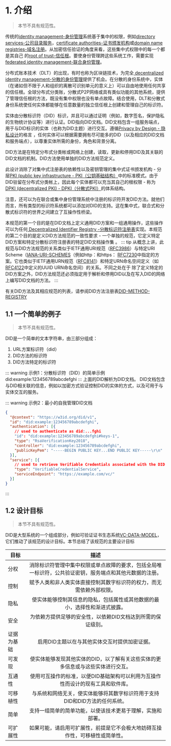 # 1. 介绍
>本节不具有规范性。

传统的[identity management-身份管理](https://en.wikipedia.org/wiki/Identity_management)系统基于集中的权限，例如[directory services-公司目录服务](https://en.wikipedia.org/wiki/Directory_service)，[certificate authorities-证书颁发机构](https://en.wikipedia.org/wiki/Certificate_authority)或[domain name registries-域名注册](https://en.wikipedia.org/wiki/Domain_name_registry)。从加密信任验证的角度来看，这些集中式权限中的每一个都是其自己 的[root of trust-信任根](https://en.wikipedia.org/wiki/Trust_anchor)。要使身份管理跨这些系统工作，需要实现[federated identity management-联合身份管理](https://en.wikipedia.org/wiki/Federated_identity)。

分布式账本技术（DLT）的出现，有时也称为区块链技术，为完全[ decentralized identity management-分散的身份管理](https://w3c-ccg.github.io/did-spec/#dfn-decentralized-identity-management)提供了机会。在分散的身份系统中，实体（在诸如但不限于人和组织的离散可识别单元的意义上）可以自由地使用任何共享的信任根。全球分布式分类账，分散式P2P网络或具有类似功能的其他系统，提供了管理信任根的方法，既没有集中权限也没有单点故障。结合使用，DLT和分散式身份系统使任何实体都能够在任意数量的独立信任根上创建和管理自己的标识符。

实体由分散标识符（DID）标识，并且可以通过证明（例如，数字签名，保护隐私的生物统计协议等）进行认证。DID指向DID文档。DID文档包含一组服务端点，用于与DID标识的实体（也称为DID主题）进行交互。遵循[Privacy by Design - 隐私设计](https://en.wikipedia.org/wiki/Privacy_by_design)的格言 ，任何实体可以根据需要拥有尽可能多的DID（以及相应的DID文档和服务端点），以尊重实体所需的身份，角色和背景分离。

DID方法是在特定分布式分类帐或网络上创建，读取，更新和停用DID及其关联的DID文档的机制。DID方法使用单独的DID方法规范定义。

此设计消除了对集中式注册表的依赖性以及密钥管理的集中式证书颁发机构 - 分层[PKI (public key infrastructure - PKI（公钥基础结构）](https://en.wikipedia.org/wiki/Public_key_infrastructure)中的标准模式。由于DID驻留在分布式分类帐上，因此每个实体都可以充当其自己的根权限 - 称为 [DPKI (decentralized PKI) - DPKI（分散式PKI）](https://github.com/WebOfTrustInfo/rebooting-the-web-of-trust/blob/master/final-documents/dpki.pdf)的体系结构。

注意，还可以为在联合或集中身份管理系统中注册的标识符开发DID方法。就他们而言，所有类型的标识符系统都可以添加对DID的支持。这在集中式，联合式和分散式标识符的世界之间建立了互操作性桥梁。

本规范的第一个目的是在DID文档上定义通用DID方案和一组通用操作，这些操作可以为任何[ Decentralized Identifier Registry -分散标识符注册表](https://w3c-ccg.github.io/did-spec/#dfn-dir)实现。本规范的第二个目的是定义DID方法规范的一致性要求 - 一个单独的规范，它定义特定DID方案和特定分散标识符注册表的特定DID文档操作集 。
::: tip
从概念上讲，此规范与DID方法规范的关系类似于IETF通用URI规范（[RFC3986](/dids/References.html#rfc3986)）与特定URI Scheme（[IANA-URI-SCHEMES](/dids/References.html#iana-uri-schemes)（例如http：和https： [RFC7230](/dids/References.html#rfc7230)中指定的方案。它也类似于IETF通用URN规范（[RFC8141](/dids/References.html#rfc8141)）和特定URN命名空间定义（如[RFC4122](/dids/References.html#rfc4122)中定义的UUID URN命名空间）的关系。不同之处在于 除了定义特定的DID方案之外，DID方法规范还必须指定用于解析和停用DID以及在写入DID的网络上编写DID文档的方法。
:::

有关DID方法及其相应规范的列表，请参阅DID方法注册表[DID-METHOD-REGISTRY](/dids/References.html#did-method-registry)

## 1.1  一个简单的例子
>本节不具有规范性。

DID是一个简单的文本字符串，由三部分组成：
1. URL方案标识符（did）
2. DID方法的标识符
3. DID方法特定的标识符

::: warning 示例1：分散标识符（DID）的简单示例
did:example:123456789abcdefghi
:::
上面的DID解析为DID文档。 DID文档包含与DID相关联的信息，例如以加密方式验证控制DID的实体的方式，以及可用于与实体交互的服务。

::: warning 示例2：最小的自我管理DID文档
```json
{
  "@context": "https://w3id.org/did/v1",
  "id": "did:example:123456789abcdefghi",
  "authentication": [{
    // used to authenticate as did:...fghi
    "id": "did:example:123456789abcdefghi#keys-1",
    "type": "RsaVerificationKey2018",
    "controller": "did:example:123456789abcdefghi",
    "publicKeyPem": "-----BEGIN PUBLIC KEY...END PUBLIC KEY-----\r\n"
  }],
  "service": [{
    // used to retrieve Verifiable Credentials associated with the DID
    "type": "VerifiableCredentialService",
    "serviceEndpoint": "https://example.com/vc/"
  }]
}
```
:::

## 1.2 设计目标
>本节不具有规范性。

DID是大型系统的一个组成部分，例如可验证证书生态系统[VC-DATA-MODEL](https://w3c-ccg.github.io/did-spec/#bib-vc-data-model)，它们推动了该规范的设计目标。本节总结了该规范的主要设计目标

| 目标        | 描述           |
| ------------- |:-------------:|
|分权|	消除标识符管理中集中权限或单点故障的要求，包括全局唯一标识符，公共验证密钥，服务端点和其他元数据的注册。|
|控制|	赋予人类和非人类实体直接控制其数字标识符的权力，而无需依赖外部权限。|
|隐私|	使实体能够控制其信息的隐私，包括属性或其他数据的最小，选择性和渐进式披露。|
|安全|	为依赖方提供足够的安全性，以依赖DID文档达到所需的保证级别。|
|证据为基础|	启用DID主题以在与其他实体交互时提供加密证据。|
|可发现|	使实体能够发现其他实体的DID，以了解有关这些实体的更多信息或与这些实体进行交互。|
|互通性|使用可互操作的标准，以便DID基础架构可以利用为互操作性而设计的现有工具和软件库。|
|可移植性|	与系统和网络无关，使实体能够将其数字标识符用于支持DID和DID方法的任何系统。|
|简单|	支持一组简单的简单功能，以使该技术更易于理解，实施和部署。|
|可扩展性|	如果可能，请启用可扩展性，前提是它不会极大地妨碍互操作性，可移植性或简单性。|
